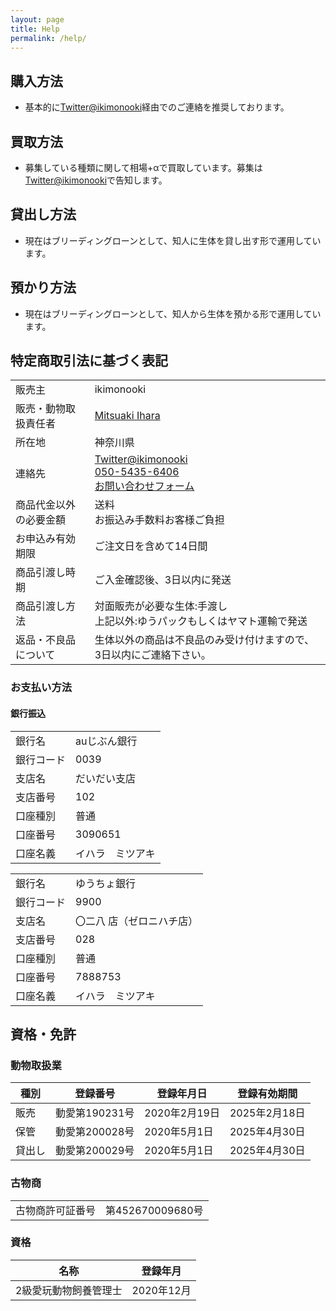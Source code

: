 ```yaml
---
layout: page
title: Help
permalink: /help/
---
```


## 購入方法

* 基本的に[Twitter@ikimonooki](https://twitter.com/ikimonooki)経由でのご連絡を推奨しております。

## 買取方法

* 募集している種類に関して相場+αで買取しています。募集は[Twitter@ikimonooki](https://twitter.com/ikimonooki)で告知します。

## 貸出し方法

* 現在はブリーディングローンとして、知人に生体を貸し出す形で運用しています。

## 預かり方法

* 現在はブリーディングローンとして、知人から生体を預かる形で運用しています。

## 特定商取引法に基づく表記



|||
| ------- | ------- |
| 販売主 | ikimonooki |
| 販売・動物取扱責任者 | [Mitsuaki Ihara](https://about.me/mitsuaki1229) |
| 所在地 | 神奈川県 |
| 連絡先 | [Twitter@ikimonooki](https://twitter.com/ikimonooki)<br><a href="tel:050-5435-6406">050-5435-6406</a><br>[お問い合わせフォーム](https://docs.google.com/forms/d/e/1FAIpQLSciDNlaG6wREvk-JSGTqiDJhya-Tsjt9Lu2RXWX-ah64RjwEA/viewform) |
| 商品代金以外の必要金額 | 送料<br>お振込み手数料お客様ご負担 |
| お申込み有効期限 | ご注文日を含めて14日間 |
| 商品引渡し時期 | ご入金確認後、3日以内に発送 |
| 商品引渡し方法 | 対面販売が必要な生体:手渡し<br>上記以外:ゆうパックもしくはヤマト運輸で発送 |
| 返品・不良品について | 生体以外の商品は不良品のみ受け付けますので、3日以内にご連絡下さい。 |

### お支払い方法

#### 銀行振込

|||
| ------- | ------- |
| 銀行名 | auじぶん銀行 |
| 銀行コード | 0039 |
| 支店名 | だいだい支店 |
| 支店番号 | 102 |
| 口座種別 | 普通 |
| 口座番号 | 3090651 |
| 口座名義 | イハラ　ミツアキ |

|||
| ------- | ------- |
| 銀行名 | ゆうちょ銀行 |
| 銀行コード | 9900 |
| 支店名 | 〇二八 店（ゼロニハチ店） |
| 支店番号 | 028 |
| 口座種別 | 普通 |
| 口座番号 | 7888753 |
| 口座名義 | イハラ　ミツアキ |

## 資格・免許

### 動物取扱業

| 種別 | 登録番号 | 登録年月日 | 登録有効期間 |
| ------- | ------- | ------- | ------- |
| 販売 | 動愛第190231号 | 2020年2月19日 | 2025年2月18日 |
| 保管 | 動愛第200028号 | 2020年5月1日 | 2025年4月30日 |
| 貸出し | 動愛第200029号 | 2020年5月1日 | 2025年4月30日 |

### 古物商

|||
| ------- | ------- |
| 古物商許可証番号 | 第452670009680号 |

### 資格

| 名称 | 登録年月 |
| ------- | ------- |
| 2級愛玩動物飼養管理士 | 2020年12月 |
